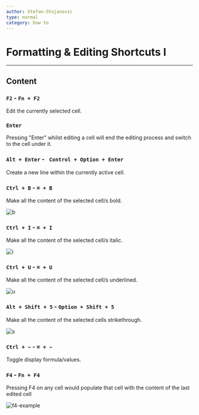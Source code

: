 ```yaml
---
author: Stefan-Stojanovic
type: normal
category: how to
---
```


# Formatting & Editing Shortcuts I


---

## Content

### `F2` - `Fn + F2`

Edit the currently selected cell.

### `Enter`

Pressing "Enter" whilst editing a cell will end the editing process and switch to the cell under it.

### `Alt + Enter` - ` Control + Option + Enter`

Create a new line within the currently active cell.

### `Ctrl + B` - `⌘ + B`

Make all the content of the selected cell/s bold.

![b](https://img.enkipro.com/133e2a924a3f5818e9999c6b9b0914de.gif)

### `Ctrl + I` - `⌘ + I`

Make all the content of the selected cell/s italic.

![i](https://img.enkipro.com/cfec8de77789c3e71955462c62e27461.gif)

### `Ctrl + U` - `⌘ + U`

Make all the content of the selected cell/s underlined.

![u](https://img.enkipro.com/b134e088dc20e3c5412f8b9712afec82.gif)

### `Alt + Shift + 5` - `Option + Shift + 5`

Make all the content of the selected cells strikethrough.

![s](https://img.enkipro.com/5d8530872929fb7fc3df788098b8594c.gif)

### `Ctrl + ~` - `⌘ + ~`

Toggle display formula/values.

### `F4` - `Fn + F4`

Pressing F4 on any cell would populate that cell with the content of the last edited cell

![f4-example](https://img.enkipro.com/2f5c1a92db8d9c1bf4caf9fda0b3e553.gif)
